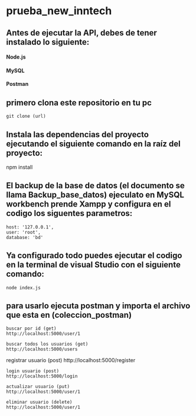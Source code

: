 # prueba_new_inntech
 
## Antes de ejecutar la API, debes de tener instalado lo siguiente:

#### Node.js
#### MySQL
#### Postman 

## primero clona este repositorio en tu pc

```
git clone (url)
```
## Instala las dependencias del proyecto ejecutando el siguiente comando en la raíz del proyecto:

npm install

## El backup de la base de datos (el documento se llama Backup_base_datos) ejeculato en MySQL workbench prende Xampp y configura en el codigo los siguentes parametros:

```
host: '127.0.0.1',
user: 'root',
database: 'bd'
```


## Ya configurado todo puedes ejecutar el codigo en la terminal de visual Studio con el siguiente comando:

```
node index.js
```


## para usarlo ejecuta postman y importa el archivo que esta en (coleccion_postman)

```
buscar por id (get)
http://localhost:5000/user/1
```
```
buscar todos los usuarios (get)
http://localhost:5000/users
```
registrar usuario (post)
http://localhost:5000/register
```
login usuario (post)
http://localhost:5000/login
```
```
actualizar usuario (put)
http://localhost:5000/user/1
```
```
eliminar usuario (delete)
http://localhost:5000/user/1
```
